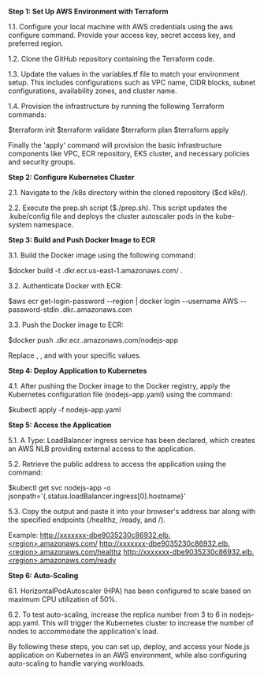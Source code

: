 **Step 1: Set Up AWS Environment with Terraform**

1.1. Configure your local machine with AWS credentials using the aws configure command. Provide your access key, secret access key, and preferred region.

1.2. Clone the GitHub repository containing the Terraform code.

1.3. Update the values in the variables.tf file to match your environment setup. This includes configurations such as VPC name, CIDR blocks, subnet configurations, availability zones, and cluster name.

1.4. Provision the infrastructure by running the following Terraform commands:

$terraform init
$terraform validate
$terraform plan
$terraform apply

Finally the 'apply' command will provision the basic infrastructure components like VPC, ECR repository, EKS cluster, and necessary policies and security groups.

**Step 2: Configure Kubernetes Cluster**

2.1. Navigate to the /k8s directory within the cloned repository ($cd k8s/).

2.2. Execute the prep.sh script ($./prep.sh). This script updates the .kube/config file and deploys the cluster autoscaler pods in the kube-system namespace.

**Step 3: Build and Push Docker Image to ECR**

3.1. Build the Docker image using the following command:

$docker build -t <account-id>.dkr.ecr.us-east-1.amazonaws.com/<repo-name> .

3.2. Authenticate Docker with ECR:

$aws ecr get-login-password --region <region> | docker login --username AWS --password-stdin <account-id>.dkr.<region>.amazonaws.com

3.3. Push the Docker image to ECR:

$docker push <account-id>.dkr.ecr.<region>.amazonaws.com/nodejs-app

Replace <region>, <account-id>, and <repo-name> with your specific values.

**Step 4: Deploy Application to Kubernetes**

4.1. After pushing the Docker image to the Docker registry, apply the Kubernetes configuration file (nodejs-app.yaml) using the command:

$kubectl apply -f nodejs-app.yaml

**Step 5: Access the Application**

5.1. A Type: LoadBalancer ingress service has been declared, which creates an AWS NLB providing external access to the application.

5.2. Retrieve the public address to access the application using the command:

$kubectl get svc nodejs-app -o jsonpath='{.status.loadBalancer.ingress[0].hostname}'

5.3. Copy the output and paste it into your browser's address bar along with the specified endpoints (/healthz, /ready, and /).

Example:
http://xxxxxxx-dbe9035230c86932.elb.<region>.amazonaws.com/
http://xxxxxxx-dbe9035230c86932.elb.<region>.amazonaws.com/healthz
http://xxxxxxx-dbe9035230c86932.elb.<region>.amazonaws.com/ready

**Step 6: Auto-Scaling**

6.1. HorizontalPodAutoscaler (HPA) has been configured to scale based on maximum CPU utilization of 50%.

6.2. To test auto-scaling, increase the replica number from 3 to 6 in nodejs-app.yaml. This will trigger the Kubernetes cluster to increase the number of nodes to accommodate the application's load.

By following these steps, you can set up, deploy, and access your Node.js application on Kubernetes in an AWS environment, while also configuring auto-scaling to handle varying workloads.
